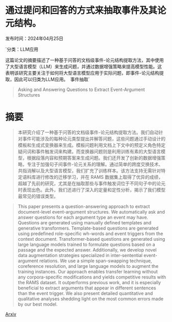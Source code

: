 # 通过提问和回答的方式来抽取事件及其论元结构。

发布时间：2024年04月25日

`分类：LLM应用

这篇论文的摘要描述了一种基于问答的文档级事件-论元结构提取方法，其中使用了大型语言模型（LLM）来生成问题，并通过数据增强策略来提高模型性能。这表明该研究主要关注于如何将大型语言模型应用于实际问题，即事件-论元结构提取，因此可以归类为LLM应用。` `事件抽取`

> Asking and Answering Questions to Extract Event-Argument Structures

# 摘要

> 本研究介绍了一种基于问答的文档级事件-论元结构提取方法。我们自动针对事件可能涉及的每种论元类型提出并解答问题，这些问题通过手动设计的模板和生成式变换器来生成。模板问题利用文档上下文中的预定义角色特定疑问词和事件触发词来构建。而变换器问题则是利用训练有素的大型语言模型，根据段落内容和预期答案来生成问题。我们还开发了创新的数据增强策略，专注于加强句子间事件-论元关系的理解。通过简单的跨度交换技术、共指消解以及大型语言模型，我们扩充了训练样本。该方法支持无需针对特定语料库进行修改的迁移学习，并在 RAMS 数据集上取得了优异的成绩，超越了先前的研究，尤其是在抽取那些与事件触发词位于不同句子中的论元时表现出色。此外，我们还进行了深入的定量和定性分析，揭示了我们模型最常见的错误类型。

> This paper presents a question-answering approach to extract document-level event-argument structures. We automatically ask and answer questions for each argument type an event may have. Questions are generated using manually defined templates and generative transformers. Template-based questions are generated using predefined role-specific wh-words and event triggers from the context document. Transformer-based questions are generated using large language models trained to formulate questions based on a passage and the expected answer. Additionally, we develop novel data augmentation strategies specialized in inter-sentential event-argument relations. We use a simple span-swapping technique, coreference resolution, and large language models to augment the training instances. Our approach enables transfer learning without any corpora-specific modifications and yields competitive results with the RAMS dataset. It outperforms previous work, and it is especially beneficial to extract arguments that appear in different sentences than the event trigger. We also present detailed quantitative and qualitative analyses shedding light on the most common errors made by our best model.

[Arxiv](https://arxiv.org/abs/2404.16413)